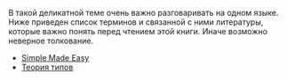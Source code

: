 В такой деликатной теме очень важно разговаривать на одном языке. Ниже приведен список терминов и связанной с ними литературы, которые важно понять перед чтением этой книги. Иначе возможно неверное толкование.

* [Simple Made Easy](https://www.infoq.com/presentations/Simple-Made-Easy)
* [Теория типов](https://ru.wikipedia.org/wiki/%D0%A2%D0%B5%D0%BE%D1%80%D0%B8%D1%8F_%D1%82%D0%B8%D0%BF%D0%BE%D0%B2)
